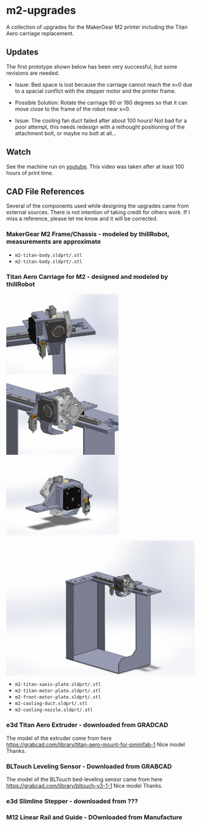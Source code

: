 # m2-upgrades
A collection of upgrades for the MakerGear M2 printer including the Titan Aero carriage replacement. 

## Updates

The first prototype shown below has been very successful, but some revisions are needed.

- Issue: Bed space is lost because the carriage cannot reach the x=0 due to a spacial conflict with the stepper motor and the printer frame. 

- Possible Solution: Rotate the carriage 90 or 180 degrees so that it can move close to the frame of the robot near x=0.

- Issue: The cooling fan duct failed after about 100 hours! Not bad for a poor attempt, this needs redesign with a rethought positioning of the attachment bolt, or maybe no bolt at all...


## Watch 

See the machine run on [youtube](https://youtube.com/shorts/DwfdXQJtwjs?feature=share). This video was taken after at least 100 hours of print time. 


## CAD File References
Several of the components used while designing the upgrades came from external sources. There is not intention of taking credit for others work. If I miss a reference, please let me know and it will be corrected. 

### MakerGear M2 Frame/Chassis - modeled by thillRobot, measurements are approximate 
- `m2-titan-body.sldprt/.stl`
- `m2-titan-body.sldprt/.stl`

### Titan Aero Carriage for M2 - designed and modeled by thillRobot


<img src="/images/m2-titan-closeup-01.PNG" width=300 align=center> <img src="/images/m2-titan-closeup-02.PNG" width=300 align=center> <img src="/images/m2-titan-closeup-03.PNG" width=300 align=center>

<img src="/images/m2-titan-full.PNG" width=600 align=center> 

- `m2-titan-xaxis-plate.sldprt/.stl`
- `m2-titan-motor-plate.sldprt/.stl`
- `m2-front-motor-plate.sldprt/.stl`
- `m2-cooling-duct.sldprt/.stl`
- `m2-cooling-nozzle.sldprt/.stl`

### e3d Titan Aero Extruder - downloaded from GRADCAD
The model of the extruder come from here https://grabcad.com/library/titan-aero-mount-for-pminifab-1 
Nice model Thanks.

### BLTouch Leveling Sensor - Downloaded from GRABCAD
The model of the BLTouch bed-leveling sensor came from here https://grabcad.com/library/bltouch-v3-1-1
Nice model Thanks.

### e3d Slimline Stepper - downloaded from ???

### M12 Linear Rail and Guide - DOwnloaded from Manufacture
